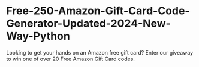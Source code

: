 # Free-250-Amazon-Gift-Card-Code-Generator-Updated-2024-New-Way-Python
Looking to get your hands on an Amazon free gift card? Enter our giveaway to win one of over 20 Free Amazon Gift Card codes. 
